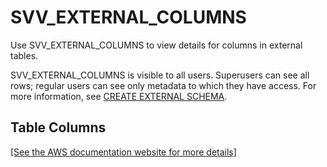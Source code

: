 # SVV\_EXTERNAL\_COLUMNS<a name="r_SVV_EXTERNAL_COLUMNS"></a>

Use SVV\_EXTERNAL\_COLUMNS to view details for columns in external tables\.

SVV\_EXTERNAL\_COLUMNS is visible to all users\. Superusers can see all rows; regular users can see only metadata to which they have access\. For more information, see [CREATE EXTERNAL SCHEMA](r_CREATE_EXTERNAL_SCHEMA.md)\.

## Table Columns<a name="SVV_EXTERNAL_COLUMNS-table-columns"></a>

[\[See the AWS documentation website for more details\]](http://docs.aws.amazon.com/redshift/latest/dg/r_SVV_EXTERNAL_COLUMNS.html)